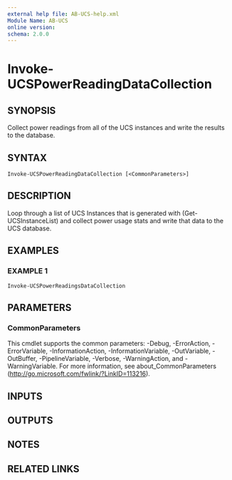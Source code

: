 ```yaml
---
external help file: AB-UCS-help.xml
Module Name: AB-UCS
online version:
schema: 2.0.0
---
```


# Invoke-UCSPowerReadingDataCollection

## SYNOPSIS
Collect power readings from all of the UCS instances and write the results to the database.

## SYNTAX

```
Invoke-UCSPowerReadingDataCollection [<CommonParameters>]
```

## DESCRIPTION
Loop through a list of UCS Instances that is generated with (Get-UCSInstanceList) and collect power usage stats and 
write that data to the UCS database.

## EXAMPLES

### EXAMPLE 1
```
Invoke-UCSPowerReadingsDataCollection
```

## PARAMETERS

### CommonParameters
This cmdlet supports the common parameters: -Debug, -ErrorAction, -ErrorVariable, -InformationAction, -InformationVariable, -OutVariable, -OutBuffer, -PipelineVariable, -Verbose, -WarningAction, and -WarningVariable.
For more information, see about_CommonParameters (http://go.microsoft.com/fwlink/?LinkID=113216).

## INPUTS

## OUTPUTS

## NOTES

## RELATED LINKS
